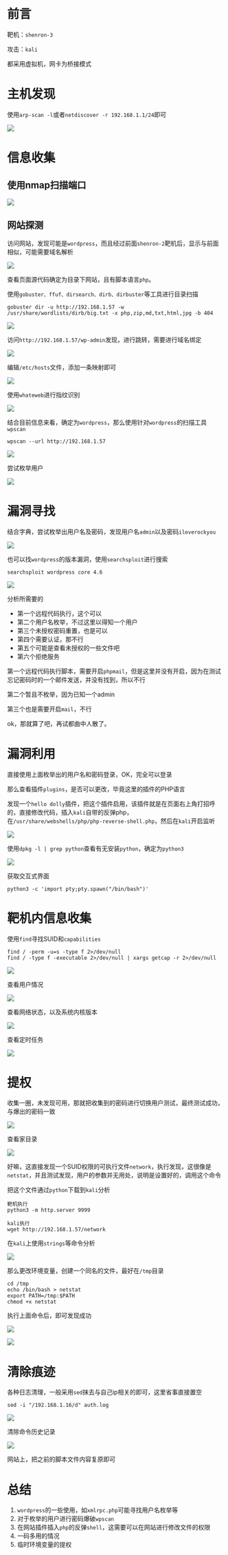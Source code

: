 # 前言

靶机：`shenron-3`

攻击：`kali`

都采用虚拟机，网卡为桥接模式

# 主机发现

使用`arp-scan -l`或者`netdiscover -r 192.168.1.1/24`即可

![](D:\stu\vulnhub\shenron靶场\pic-3\1.jpg)

# 信息收集

## 使用nmap扫描端口

![](D:\stu\vulnhub\shenron靶场\pic-3\2.jpg)

## 网站探测

访问网站，发现可能是`wordpress`，而且经过前面`shenron-2`靶机后，显示与前面相似，可能需要域名解析

![](D:\stu\vulnhub\shenron靶场\pic-3\3.jpg)

查看页面源代码确定为目录下网站，且有脚本语言`php`。

使用`gobuster、ffuf、dirsearch、dirb、dirbuster`等工具进行目录扫描

```shell
gobuster dir -u http://192.168.1.57 -w /usr/share/wordlists/dirb/big.txt -x php,zip,md,txt,html,jpg -b 404
```

![](D:\stu\vulnhub\shenron靶场\pic-3\4.jpg)

访问`http://192.168.1.57/wp-admin`发现，进行跳转，需要进行域名绑定

![](D:\stu\vulnhub\shenron靶场\pic-3\6.jpg)

编辑`/etc/hosts`文件，添加一条映射即可

![](D:\stu\vulnhub\shenron靶场\pic-3\7.jpg)

使用`whateweb`进行指纹识别

![](D:\stu\vulnhub\shenron靶场\pic-3\5.jpg)

结合目前信息来看，确定为`wordpress`，那么使用针对`wordpress`的扫描工具`wpscan`

```shell
wpscan --url http://192.168.1.57
```

![](D:\stu\vulnhub\shenron靶场\pic-3\8.jpg)

尝试枚举用户

![](D:\stu\vulnhub\shenron靶场\pic-3\9.jpg)

# 漏洞寻找

结合字典，尝试枚举出用户名及密码，发现用户名`admin`以及密码`iloverockyou`

![](D:\stu\vulnhub\shenron靶场\pic-3\10.jpg)

也可以找`wordpress`的版本漏洞，使用`searchsploit`进行搜索

```shell
searchsploit wordpress core 4.6
```

![](D:\stu\vulnhub\shenron靶场\pic-3\11.jpg)

分析所需要的

- 第一个远程代码执行，这个可以
- 第二个用户名枚举，不过这里以得知一个用户
- 第三个未授权密码重置，也是可以
- 第四个需要认证，那不行
- 第五个可能是查看未授权的一些文件吧
- 第六个拒绝服务

第一个远程代码执行脚本，需要开启`phpmail`，但是这里并没有开启，因为在测试忘记密码时的一个邮件发送，并没有找到，所以不行

第二个暂且不枚举，因为已知一个admin

第三个也是需要开启`mail`，不行

ok，那就算了吧，再试都曲中人散了。

# 漏洞利用

直接使用上面枚举出的用户名和密码登录，OK，完全可以登录

那么查看插件`plugins`，是否可以更改，毕竟这里的插件的PHP语言

发现一个`hello dolly`插件，把这个插件启用，该插件就是在页面右上角打招呼的，直接修改代码，插入`kali`自带的反弹php，在`/usr/share/webshells/php/php-reverse-shell.php`，然后在`kali`开启监听

![](D:\stu\vulnhub\shenron靶场\pic-3\13.jpg)

使用`dpkg -l | grep python`查看有无安装`python`，确定为`python3`

![](D:\stu\vulnhub\shenron靶场\pic-3\14.jpg)

获取交互式界面

```shell
python3 -c 'import pty;pty.spawn("/bin/bash")'
```

# 靶机内信息收集

使用`find`寻找SUID和`capabilities`

```shell
find / -perm -u=s -type f 2>/dev/null
find / -type f -executable 2>/dev/null | xargs getcap -r 2>/dev/null
```

![](D:\stu\vulnhub\shenron靶场\pic-3\15.jpg)

查看用户情况

![](D:\stu\vulnhub\shenron靶场\pic-3\16.jpg)

查看网络状态，以及系统内核版本

![](D:\stu\vulnhub\shenron靶场\pic-3\17.jpg)

查看定时任务

![](D:\stu\vulnhub\shenron靶场\pic-3\18.jpg)

# 提权

收集一圈，未发现可用，那就把收集到的密码进行切换用户测试，最终测试成功，与爆出的密码一致

![](D:\stu\vulnhub\shenron靶场\pic-3\19.jpg)

查看家目录

![](D:\stu\vulnhub\shenron靶场\pic-3\20.jpg)

好嘛，这直接发现一个SUID权限的可执行文件`network`，执行发现，这很像是`netstat`，并且测试发现，用户的参数并无用处，说明是设置好的，调用这个命令

把这个文件通过`python`下载到`kali`分析

```shell
靶机执行
python3 -m http.server 9999

kali执行
wget http://192.168.1.57/network
```

在`kali`上使用`strings`等命令分析

![](D:\stu\vulnhub\shenron靶场\pic-3\21.jpg)

那么更改环境变量，创建一个同名的文件，最好在`/tmp`目录

```shell
cd /tmp
echo /bin/bash > netstat
export PATH=/tmp:$PATH
chmod +x netstat
```

执行上面命令后，即可发现成功

![](D:\stu\vulnhub\shenron靶场\pic-3\22.jpg)

![](D:\stu\vulnhub\shenron靶场\pic-3\24.jpg)



# 清除痕迹

各种日志清理，一般采用`sed`抹去与自己ip相关的即可，这里省事直接置空

```shell
sed -i "/192.168.1.16/d" auth.log
```

![](D:\stu\vulnhub\shenron靶场\pic-3\23.jpg)

清除命令历史记录

![](D:\stu\vulnhub\shenron靶场\pic-3\25.jpg)

网站上，把之前的脚本文件内容复原即可

# 总结

1. `wordpress`的一些使用，如`xmlrpc.php`可能寻找用户名枚举等
2. 对于枚举的用户进行密码爆破`wpscan`
3. 在网站插件插入`php`的反弹`shell`，这需要可以在网站进行修改文件的权限
4. 一码多用的情况
5. 临时环境变量的提权































